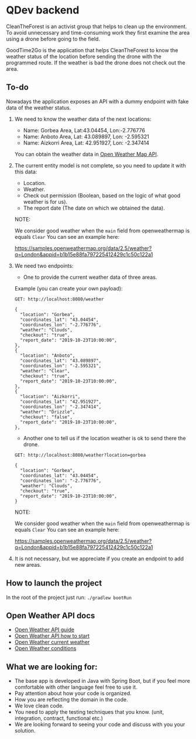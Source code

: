 # QDev backend

CleanTheForest is an activist group that helps to clean up the environment. To avoid unnecessary and time-consuming work they first examine the area using a drone before going to the field.

GoodTime2Go is the application that helps CleanTheForest to know the weather status of the location before sending the drone with the programmed route. If the weather is bad the drone does not check out the area.

<h2> To-do </h2>

Nowadays the application exposes an API with a dummy endpoint with fake data of the weather status.

1. We need to know the weather data of the next locations:

    - Name: Gorbea Area, Lat:43.04454, Lon:-2.776776
    - Name: Anboto Area, Lat: 43.089897, Lon: -2.595321
    - Name: Aizkorri Area, Lat: 42.951927, Lon: -2.347414

    You can obtain the weather data in [Open Weather Map API](https://openweathermap.org/api).

2. The current entity model is not complete, so you need to update it with this data:

    - Location.
    - Weather.
    - Check out permission (Boolean, based on the logic of what good weather is for us).
    - The report date (The date on which we obtained the data).

    NOTE:

    We consider good weather when the `main` field from openweathermap is equals `Clear`
    You can see an example here:

    https://samples.openweathermap.org/data/2.5/weather?q=London&appid=b1b15e88fa797225412429c1c50c122a1


3. We need two endpoints:

    - One to provide the current weather data of three areas.

    Example (you can create your own payload):

    ```
    GET: http://localhost:8080/weather

    {
      "location": "Gorbea",
      "coordinates_lat": "43.04454",
      "coordinates_lon": "-2.776776",
      "weather": "Clouds",
      "checkout": "true",
      "report_date": "2019-10-23T10:00:00",
    },
    {
      "location": "Anboto",
      "coordinates_lat": "43.089897",
      "coordinates_lon": "-2.595321",
      "weather": "Clear",
      "checkout": "true",
      "report_date": "2019-10-23T10:00:00",
    },
    {
      "location": "Aizkorri",
      "coordinates_lat": "42.951927",
      "coordinates_lon": "-2.347414",
      "weather": "Drizzle",
      "checkout": "false",
      "report_date": "2019-10-23T10:00:00",
    },

    ```

    - Another one to tell us if the location weather is ok to send there the drone.

    ```
    GET: http://localhost:8080/weather?location=gorbea

    {
      "location": "Gorbea",
      "coordinates_lat": "43.04454",
      "coordinates_lon": "-2.776776",
      "weather": "Clouds",
      "checkout": "true",
      "report_date": "2019-10-23T10:00:00",
    } 

    ```

    NOTE:

    We consider good weather when the `main` field from openweathermap is equals `Clear`
    You can see an example here:

    https://samples.openweathermap.org/data/2.5/weather?q=London&appid=b1b15e88fa797225412429c1c50c122a1

4. It is not necessary, but we appreciate if you create an endpoint to add new areas.

<h2> How to launch the project </h2>

In the root of the project just run:
`./gradlew bootRun`

<h2> Open Weather API docs </h2>

- [Open Weather API guide](https://openweathermap.org/guide)
- [Open Weather API how to start](https://openweathermap.org/appid#get)
- [Open Weather current weather](https://openweathermap.org/current)
- [Open Weather conditions](https://openweathermap.org/weather-conditions)

<h2> What we are looking for: </h2>

- The base app is developed in Java with Spring Boot, but if you feel more comfortable with other language feel free to use it.
- Pay attention about how your code is organized.
- How you are reflecting the domain in the code.
- We love clean code.
- You need to apply the testing techniques that you know. (unit, integration, contract, functional etc.)
- We are looking forward to seeing your code and discuss with you your solution.